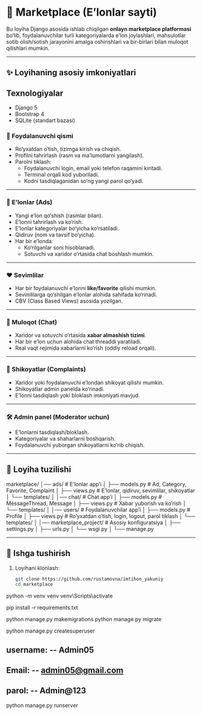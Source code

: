  
# 🛒 Marketplace (E’lonlar sayti)

Bu loyiha Django asosida ishlab chiqilgan **onlayn marketplace platformasi** bo‘lib, foydalanuvchilar turli kategoriyalarda e’lon joylashlari, mahsulotlar sotib olish/sotish jarayonini amalga oshirishlari va bir-birlari bilan muloqot qilishlari mumkin.  

---

## ✨ Loyihaning asosiy imkoniyatlari

## Texnologiyalar
- Django 5
- Bootstrap 4
- SQLite (standart bazasi)


### 👤 Foydalanuvchi qismi
- Ro‘yxatdan o‘tish, tizimga kirish va chiqish.
- Profilni tahrirlash (rasm va ma’lumotlarni yangilash).
- Parolni tiklash:
  - Foydalanuvchi login, email yoki telefon raqamini kiritadi.
  - Terminal orqali kod yuboriladi.
  - Kodni tasdiqlaganidan so‘ng yangi parol qo‘yadi.

---

### 📢 E’lonlar (Ads)
- Yangi e’lon qo‘shish (rasmlar bilan).
- E’lonni tahrirlash va ko‘rish.
- E’lonlar kategoriyalar bo‘yicha ko‘rsatiladi.
- Qidiruv (nom va tavsif bo‘yicha).
- Har bir e’londa:
  - Ko‘rilganlar soni hisoblanadi.
  - Sotuvchi va xaridor o‘rtasida chat boshlash mumkin.

---

### ❤️ Sevimlilar
- Har bir foydalanuvchi e’lonni **like/favorite** qilishi mumkin.
- Sevimlilarga qo‘shilgan e’lonlar alohida sahifada ko‘rinadi.
- CBV (Class Based Views) asosida yozilgan.

---

### 💬 Muloqot (Chat)
- Xaridor va sotuvchi o‘rtasida **xabar almashish tizimi**.
- Har bir e’lon uchun alohida chat threaddi yaratiladi.
- Real vaqt rejimida xabarlarni ko‘rish (oddiy reload orqali).

---

### 🚨 Shikoyatlar (Complaints)
- Xaridor yoki foydalanuvchi e’londan shikoyat qilishi mumkin.
- Shikoyatlar admin panelda ko‘rinadi.
- E’lonni tasdiqlash yoki bloklash imkoniyati mavjud.

---

### 🛠 Admin panel (Moderator uchun)
- E’lonlarni tasdiqlash/bloklash.
- Kategoriyalar va shaharlarni boshqarish.
- Foydalanuvchi yuborgan shikoyatlarni ko‘rib chiqish.

---

## 📂 Loyiha tuzilishi

marketplace/
│── ads/ # E’lonlar app’i
│ ├── models.py # Ad, Category, Favorite, Complaint
│ ├── views.py # E’lonlar, qidiruv, sevimlilar, shikoyatlar
│ └── templates/
│
│── chat/ # Chat app’i
│ ├── models.py # MessageThread, Message
│ ├── views.py # Xabar yuborish va ko‘rish
│ └── templates/
│
│── users/ # Foydalanuvchilar app’i
│ ├── models.py # Profile
│ ├── views.py # Ro‘yxatdan o‘tish, login, logout, parol tiklash
│ └── templates/
│
│── marketplace_project/ # Asosiy konfiguratsiya
│ ├── settings.py
│ ├── urls.py
│ └── wsgi.py
│
└── manage.py




---

## 🚀 Ishga tushirish

1. Loyihani klonlash:
   ```bash
   git clone https://github.com/rustamovna/imtihon_yakuniy
   cd marketplace

python -m venv venv
venv\Scripts\activate      

pip install -r requirements.txt

python manage.py makemigrations
python manage.py migrate

python manage.py createsuperuser
## username:  -- Admin05
## Email: -- admin05@gmail.com
## parol: -- Admin@123



python manage.py runserver

